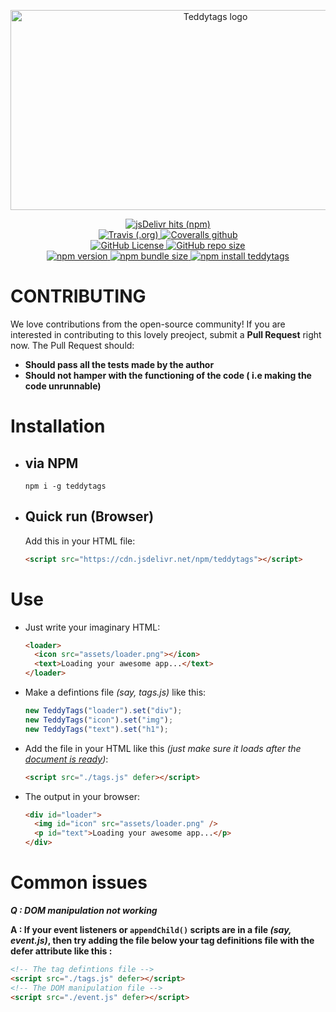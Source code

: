 <p style="text-align:justify">
  <img style="text-align:center" height="320" width="640" src="https://raw.githubusercontent.com/obnoxiousnerd/teddytags-website/gh-pages/assets/icons/teddytagslogo.big.png" alt="Teddytags logo">
</p>

<p style="text-align: center">
  <!-- <a href="">
    <img src="" alt="">
  </a> -->
  <a href="https://www.jsdelivr.com/package/npm/teddytags">
    <img src="https://img.shields.io/jsdelivr/npm/hm/teddytags?colorA=red&color=orange&label=jsdelivr" alt="jsDelivr hits (npm)">
  </a>
  <br />
  <a href="https://travis-ci.com/obnoxiousnerd/teddytags">
    <img src="https://img.shields.io/travis/obnoxiousnerd/teddytags?label=travis&logo=travis&logoColor=white" alt="Travis (.org)">
  </a>
  <a href="https://coveralls.io/github/obnoxiousnerd/teddytags">
    <img src="https://img.shields.io/coveralls/github/obnoxiousnerd/teddytags?label=coveralls&logo=coveralls&logoColor=lightskyblue" alt="Coveralls github">
  </a>
  <br />
  <a href="https://github.com/obnoxiousnerd/teddytags/blob/master/LICENSE">
    <img src="https://img.shields.io/github/license/obnoxiousnerd/teddytags?colorA=blue&color=cyan" alt="GitHub License">
  </a>
  <a href="https://github.com/obnoxiousnerd/teddytags">
    <img src="https://img.shields.io/github/repo-size/obnoxiousnerd/teddytags?colorA=purple&color=pink&label=code%20size" alt="GitHub repo size">
  </a>
  <br />
  <a href="https://www.npmjs.com/package/teddytags/v/latest">
    <img src="https://img.shields.io/npm/v/teddytags?colorA=darkred&color=red" alt="npm version">
  </a>
  <a href="https://www.npmjs.com/package/teddytags/v/latest">
    <img src="https://img.shields.io/bundlephobia/min/teddytags?colorA=tomato&color=yellow&label=npm%20bundle" alt="npm bundle size">
  </a>
  <a href="https://nodei.co/npm/teddytags/">
    <img src="https://nodei.co/npm/teddytags.png?mini=true" alt="npm install teddytags">
  </a>
</p>

# CONTRIBUTING

We love contributions from the open-source community! If you are interested in contributing to this lovely preoject, submit a **Pull Request** right now. The Pull Request should:

- **Should pass all the tests made by the author**
- **Should not hamper with the functioning of the code ( i.e making the code unrunnable)**

# Installation

- ## via NPM
  ```console
  npm i -g teddytags
  ```
- ## Quick run (Browser)
  Add this in your HTML file:
  ```html
  <script src="https://cdn.jsdelivr.net/npm/teddytags"></script>
  ```

# Use

- Just write your imaginary HTML:
  ```html
  <loader>
    <icon src="assets/loader.png"></icon>
    <text>Loading your awesome app...</text>
  </loader>
  ```
- Make a defintions file _(say, tags.js)_ like this:
  ```javascript
  new TeddyTags("loader").set("div");
  new TeddyTags("icon").set("img");
  new TeddyTags("text").set("h1");
  ```
- Add the file in your HTML like this _(just make sure it loads after the [document is ready](https://developer.mozilla.org/en-US/docs/Web/API/Window/DOMContentLoaded_event))_:
  ```html
  <script src="./tags.js" defer></script>
  ```
- The output in your browser:
  ```html
  <div id="loader">
    <img id="icon" src="assets/loader.png" />
    <p id="text">Loading your awesome app...</p>
  </div>
  ```

# Common issues

**_Q : DOM manipulation not working_**

**A : If your event listeners or `appendChild()` scripts are in a file _(say, event.js)_, then try adding the file below your tag definitions file with the defer attribute like this :**

```html
<!-- The tag defintions file -->
<script src="./tags.js" defer></script>
<!-- The DOM manipulation file -->
<script src="./event.js" defer></script>
```
